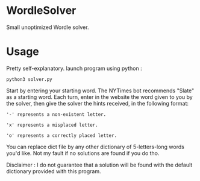 # WordleSolver
Small unoptimized Wordle solver.

# Usage
Pretty self-explanatory.
launch program using python :
```
python3 solver.py
```
Start by entering your starting word. The NYTimes bot recommends "Slate" as a starting word.
Each turn, enter in the website the word given to you by the solver, then give the solver the hints received, in the following format:

```
'-' represents a non-existent letter.

'x' represents a misplaced letter.

'o' represents a correctly placed letter.
```

You can replace dict file by any other dictionary of 5-letters-long words you'd like. Not my fault if no solutions are found if you do tho.

Disclaimer : I do not guarantee that a solution will be found with the default dictionary provided with this program.
